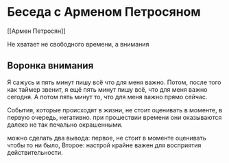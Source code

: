 # Беседа с Арменом Петросяном

[[Армен Петросян]] 

Не хватает не свободного времени, а внимания 

## Воронка внимания
Я сажусь и пять минут пишу всё что для меня важно. Потом, после того как таймер звенит, я ещё пять минут пишу всё, что для меня важно сегодня. А потом пять минут то, что для меня важно прямо сейчас. 


События, которые происходят в жизни, не стоит оценивать в моменте, в первую очередь, негативно. при прошествии времени они оказываются далеко не так печально окрашенными. 

можно сделать два вывода: первое, не стоит в моменте оценивать чтобы то ни было, Второе: настрой крайне важен для восприятия действительности. 
